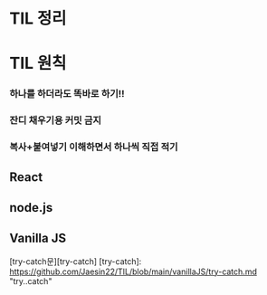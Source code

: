 # TIL 정리
# TIL 원칙

### 하나를 하더라도 똑바로 하기!!
### 잔디 채우기용 커밋 금지
### 복사+붙여넣기 이해하면서 하나씩 직접 적기



## React


## node.js


## Vanilla JS
[try-catch문][try-catch]
[try-catch]: https://github.com/Jaesin22/TIL/blob/main/vanillaJS/try-catch.md "try..catch"

